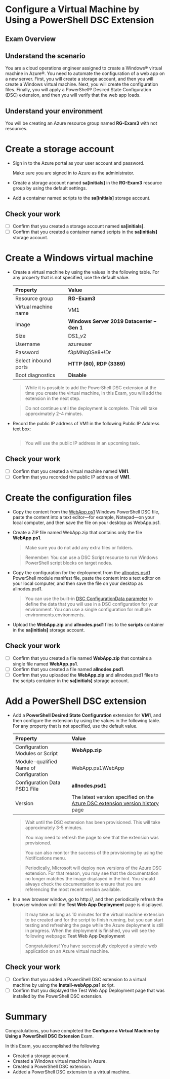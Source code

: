 # Configure a Virtual Machine by Using a PowerShell DSC Extension

## Exam Overview

## Understand the scenario
You are a cloud operations engineer assigned to create a Windows® virtual machine in Azure®. You need to automate the configuration of a web app on a new server. First, you will create a storage account, and then you will create a Windows virtual machine. Next, you will create the configuration files. Finally, you will apply a PowerShell® Desired State Configuration (DSC) extension, and then you will verify that the web app loads.

## Understand your environment
You will be creating an Azure resource group named **RG-Exam3** with not resources.

# Create a storage account

- Sign in to the Azure portal as your user account and password.

  Make sure you are signed in to Azure as the administrator.
- Create a storage account named **sa[initials]** in the **RG-Exam3** resource group by using the default settings.
- Add a container named scripts to the **sa[initials]** storage account.

## Check your work

- [ ] Confirm that you created a storage account named **sa[initials]**.
- [ ] Confirm that you created a container named scripts in the **sa[initials]** storage account.

# Create a Windows virtual machine

- Create a virtual machine by using the values in the following table. For any property that is not specified, use the default value.

  | Property             | Value                                      |
  | :------------------- | :----------------------------------------- |
  | Resource group       | **RG-Exam3**                               |
  | Virtual machine name | VM1                                        |
  | Image                | **Windows Server 2019 Datacenter – Gen 1** |
  | Size                 | DS1_v2                                     |
  | Username             | azureuser                                  |
  | Password             | f3pMNq0Se8+!Dr                             |
  | Select inbound ports | **HTTP (80)**, **RDP (3389)**              |
  | Boot diagnostics     | **Disable**                                |

  > While it is possible to add the PowerShell DSC extension at the time you create the virtual machine, in this Exam, you will add the extension in the next step.

  > Do not continue until the deployment is complete. This will take approximately 2–4 minutes.

- Record the public IP address of VM1 in the following Public IP Address text box:

  ```
  ```

  > You will use the public IP address in an upcoming task.

## Check your work

- [ ] Confirm that you created a virtual machine named **VM1**.
- [ ] Confirm that you recorded the public IP address of **VM1**.

# Create the configuration files

- Copy the content from the [WebApp.ps1](https://raw.githubusercontent.com/LuzTellez/ChallengeLabs_ArmResources/master/Labs/AIS/WebApp.ps1) Windows PowerShell DSC file, paste the content into a text editor—for example, Notepad—on your local computer, and then save the file on your desktop as WebApp.ps1.

- Create a ZIP file named WebApp.zip that contains only the file **WebApp.ps1**.

  >Make sure you do not add any extra files or folders.

  >Remember: You can use a DSC Script resource to run Windows PowerShell script blocks on target nodes.

- Copy the configuration for the deployment from the [allnodes.psd1](https://raw.githubusercontent.com/LuzTellez/ChallengeLabs_ArmResources/master/Labs/AIS/allnodes.psd1) PowerShell module manifest file, paste the content into a text editor on your local computer, and then save the file on your desktop as allnodes.psd1.

  > You can use the built-in [DSC ConfigurationData parameter](https://docs.microsoft.com/en-us/powershell/scripting/dsc/configurations/configdata?view=powershell-7) to define the data that you will use in a DSC configuration for your environment. You can use a single configuration for multiple environments.environments.

- Upload the **WebApp.zip** and **allnodes.psd1** files to the **scripts** container in the **sa[initials]** storage account.

## Check your work

- [ ] Confirm that you created a file named **WebApp.zip** that contains a single file named **WebApp.ps1**.
- [ ] Confirm that you created a file named **allnodes.psd1**.
- [ ] Confirm that you uploaded the **WebApp.zip** and allnodes.psd1 files to the scripts container in the **sa[initials]** storage account.

# Add a PowerShell DSC extension

- Add a **PowerShell Desired State Configuration** extension for **VM1**, and then configure the extension by using the values in the following table. For any property that is not specified, use the default value.

  | Property                               | Value                                                        |
  | :------------------------------------- | :----------------------------------------------------------- |
  | Configuration Modules or Script        | **WebApp.zip**                                               |
  | Module-qualified Name of Configuration | WebApp.ps1\WebApp                                            |
  | Configuration Data PSD1 File           | **allnodes.psd1**                                            |
  | Version                                | The latest version specified on the [Azure DSC extension version history](https://docs.microsoft.com/en-us/azure/automation/automation-dsc-extension-history) page |

  >Wait until the DSC extension has been provisioned. This will take approximately 3-5 minutes.
  >
  >You may need to refresh the page to see that the extension was provisioned.
  >
  >You can also monitor the success of the provisioning by using the Notifications menu.

  >Periodically, Microsoft will deploy new versions of the Azure DSC extension. For that reason, you may see that the documentation no longer matches the image displayed in the hint. You should always check the documentation to ensure that you are referencing the most recent version available.

- In a new browser window, go to http://<PIP>, and then periodically refresh the browser window until the **Test Web App Deployment** page is displayed.

  > It may take as long as 10 minutes for the virtual machine extension to be created and for the script to finish running, but you can start testing and refreshing the page while the Azure deployment is still in progress. When the deployment is finished, you will see the following webpage: **Test Web App Deployment**
  >
  > Congratulations! You have successfully deployed a simple web application on an Azure virtual machine.

## Check your work

- [ ] Confirm that you added a PowerShell DSC extension to a virtual machine by using the **Install-webApp.ps1** script.
- [ ] Confirm that you displayed the Test Web App Deployment page that was installed by the PowerShell DSC extension.

# Summary

Congratulations, you have completed the **Configure a Virtual Machine by Using a PowerShell DSC Extension** Exam.

In this Exam, you accomplished the following:

- Created a storage account.
- Created a Windows virtual machine in Azure.
- Created a PowerShell DSC extension.
- Added a PowerShell DSC extension to a virtual machine.
